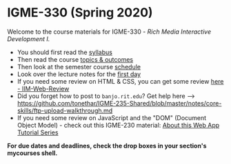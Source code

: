 # IGME-330 (Spring 2020)
Welcome to the course materials for IGME-330 - *Rich Media Interactive Development I.*
- You should first read the [syllabus](syllabus.md)
- Then read the course [topics & outcomes](topics.md)
- Then look at the semester course [schedule](schedule.md)
- Look over the lecture notes for the [first day](./weekly/week-01A-notes.md)
- If you need some review on HTML & CSS, you can get some review [here - IIM-Web-Review](https://github.com/tonethar/IGME-230-Master/tree/master/IIM-Web-Review)
- Did you forget how to post to `banjo.rit.edu`? Get help here --> https://github.com/tonethar/IGME-235-Shared/blob/master/notes/core-skills/ftp-upload-walkthrough.md
- If you need some review on JavaScript and the "DOM" (Document Object Model) - check out this IGME-230 material: [About this Web App Tutorial Series](https://github.com/tonethar/IGME-230-Master/blob/master/notes/web-apps-0.md)

**For due dates and deadlines, check the drop boxes in your section's mycourses shell.**
